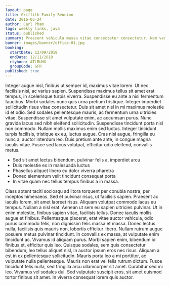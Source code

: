 ```yaml
---
layout: page
title: Griffith Family Reunion
date: 2016-05-24
author: Carl Pham
tags: weekly links, java
status: published
summary: Praesent vehicula massa vitae consectetur consectetur. Nam venenatis.
banner: images/banner/office-01.jpg
booking:
  startDate: 12/09/2018
  endDate: 12/11/2018
  ctyhocn: ATLBUHX
  groupCode: GFR
published: true
---
```

Integer augue nisl, finibus ut semper id, maximus vitae lorem. Ut nec facilisis nisl, ac varius sapien. Suspendisse maximus tellus sit amet erat tempus, in scelerisque turpis viverra. Suspendisse eu ante a nisi fermentum faucibus. Morbi sodales nunc quis urna pretium tristique. Integer imperdiet sollicitudin risus vitae consectetur. Duis sit amet nisl in mi maximus molestie id et odio. Sed sodales pellentesque mauris, ac fermentum urna ultricies vitae. Suspendisse sit amet vulputate enim, ac accumsan purus. Nunc gravida lacus sed nibh eleifend sollicitudin. Suspendisse tincidunt porta nisl non commodo. Nullam mollis maximus enim sed luctus. Integer tincidunt turpis facilisis, tristique ex eu, luctus augue. Cras nisi augue, fringilla eu nunc a, auctor interdum leo. Duis pretium ante ante, in congue magna iaculis vitae. Fusce sed lacus volutpat, efficitur odio eleifend, convallis metus.

* Sed sit amet lectus bibendum, pulvinar felis a, imperdiet arcu
* Duis molestie ex in malesuada luctus
* Phasellus aliquet libero eu dolor viverra pharetra
* Donec elementum velit tincidunt consequat porta
* In vitae quam nec tellus tempus finibus a in massa.

Class aptent taciti sociosqu ad litora torquent per conubia nostra, per inceptos himenaeos. Sed et pulvinar risus, ut facilisis sapien. Praesent ac iaculis lorem, sit amet laoreet risus. Aliquam volutpat commodo lacus eu tempus. Nullam a nisl erat. Aenean ut sem eu sapien ultricies pulvinar. Ut in enim molestie, finibus sapien vitae, facilisis tellus. Donec iaculis mollis augue et finibus. Pellentesque placerat, erat vitae auctor vehicula, odio purus commodo felis, non dignissim felis massa et massa.
Donec lectus nulla, facilisis quis mauris non, lobortis efficitur libero. Nullam rutrum augue posuere metus pulvinar tincidunt. In convallis ex massa, at vulputate enim tincidunt ac. Vivamus id aliquam purus. Morbi sapien enim, bibendum id finibus et, efficitur quis leo. Quisque sodales, sem quis consectetur bibendum, leo tellus aliquet nisl, in auctor ipsum eros nec risus. Aliquam a est in ex pellentesque sollicitudin. Mauris porta leo a mi porttitor, ac vulputate nulla pellentesque. Mauris non erat vel felis rutrum dictum. Fusce tincidunt felis nulla, sed fringilla arcu ullamcorper sit amet. Curabitur sed mi leo. Vivamus vel sodales dui. Sed vulputate suscipit eros, sit amet euismod tortor finibus sit amet. In viverra consequat lorem quis auctor.
